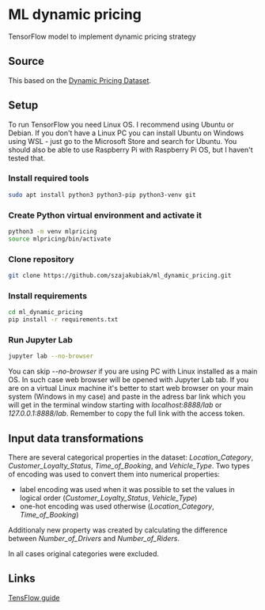 # ML dynamic pricing
TensorFlow model to implement dynamic pricing strategy

## Source
This based on the [Dynamic Pricing Dataset](https://www.kaggle.com/datasets/arashnic/dynamic-pricing-dataset).

## Setup
To run TensorFlow you need Linux OS. I recommend using Ubuntu or Debian. If you don't have a Linux PC you can install Ubuntu on Windows using WSL - just go to the Microsoft Store and search for Ubuntu. You should also be able to use Raspberry Pi with Raspberry Pi OS, but I haven't tested that.

### Install required tools
``` bash
sudo apt install python3 python3-pip python3-venv git
```

### Create Python virtual environment and activate it
``` bash
python3 -m venv mlpricing
source mlpricing/bin/activate
```

### Clone repository
``` bash
git clone https://github.com/szajakubiak/ml_dynamic_pricing.git
```

### Install requirements
``` bash
cd ml_dynamic_pricing
pip install -r requirements.txt
```

### Run Jupyter Lab
``` bash
jupyter lab --no-browser
```
You can skip *--no-browser* if you are using PC with Linux installed as a main OS. In such case web browser will be opened with Jupyter Lab tab. If you are on a virtual Linux machine it's better to start web browser on your main system (Windows in my case) and paste in the adress bar link which you will get in the terminal window starting with *localhost:8888/lab* or *127.0.0.1:8888/lab*. Remember to copy the full link with the access token.

## Input data transformations
There are several categorical properties in the dataset: *Location_Category*, *Customer_Loyalty_Status*, *Time_of_Booking*, and *Vehicle_Type*. Two types of encoding was used to convert them into numerical properties:

* label encoding was used when it was possible to set the values in logical order (*Customer_Loyalty_Status*, *Vehicle_Type*)
* one-hot encoding was used otherwise (*Location_Category*, *Time_of_Booking*)

Additionaly new property was created by calculating the difference between *Number_of_Drivers* and *Number_of_Riders*.

In all cases original categories were excluded.

## Links
[TensFlow guide](https://www.tensorflow.org/guide)
